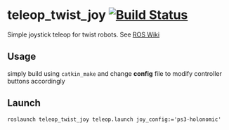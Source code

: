 teleop_twist_joy [![Build Status](https://travis-ci.org/ros-teleop/teleop_twist_joy.svg?branch=indigo-devel)](https://travis-ci.org/ros-teleop/teleop_twist_joy)
================

Simple joystick teleop for twist robots. See [ROS Wiki](http://wiki.ros.org/teleop_twist_joy)

## Usage

simply build using `catkin_make` and change **config** file to modify controller buttons accordingly

## Launch
`roslaunch teleop_twist_joy teleop.launch joy_config:='ps3-holonomic'`
